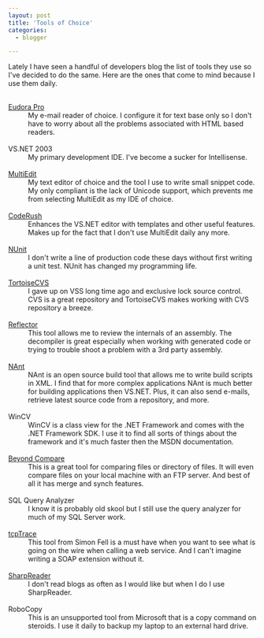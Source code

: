 ```yaml
---
layout: post
title: 'Tools of Choice'
categories:
  - blogger

---
```


Lately I have seen a handful of developers blog the list of tools they use so I've decided to do the same.  Here are the ones that come to mind because I use them daily.

<dl>
<br />
<dt><a href="http://www.eudora.com/">Eudora Pro</a></dt>
<dd>My e-mail reader of choice.  I configure it for text base only so I don't have to worry about all the problems associated with HTML based readers.</dd>

<br />
<dt>VS.NET 2003</dt>
<dd>My primary development IDE.  I've become a sucker for Intellisense.</dd>

<br />
<dt><a href="http://www.multiedit.com/">MultiEdit</a></dt>
<dd>My text editor of choice and the tool I use to write small snippet code.  My only compliant is the lack of Unicode support, which prevents me from selecting MultiEdit as my IDE of choice.</dd>

<br />
<dt><a href="http://www.devexpress.com/?section=/Products/NET/CodeRush">CodeRush</a></dt>
<dd>Enhances the VS.NET editor with templates and other useful features.  Makes up for the fact that I don't use MultiEdit daily any more.</dd>

<br />
<dt><a href="http://www.nunit.org/">NUnit</a></dt>
<dd>I don't write a line of production code these days without first writing a unit test.  NUnit has changed my programming life.</dd>

<br />
<dt><a href="http://www.tortoisecvs.org/">TortoiseCVS</a></dt>
<dd>I gave up on VSS long time ago and exclusive lock source control.  CVS is a great repository and TortoiseCVS makes working with CVS repository a breeze.</dd>

<br />
<dt><a href="http://www.aisto.com/roeder/dotnet/">Reflector</a></dt>
<dd>This tool allows me to review the internals of an assembly.  The decompiler is great especially when working with generated code or trying to trouble shoot a problem with a 3rd party assembly.</dd>

<br />
<dt><a href="http://nant.sourceforge.net">NAnt</a></dt>
<dd>NAnt is an open source build tool that allows me to write build scripts in XML.  I find that for more complex applications NAnt is much better for building applications then VS.NET.  Plus, it can also send e-mails, retrieve latest source code from a repository, and more.</dd>

<br />
<dt>WinCV</dt>
<dd>WinCV is a class view for the .NET Framework and comes with the .NET Framework SDK.  I use it to find all sorts of things about the framework and it's much faster then the MSDN documentation.</dd>

<br />
<dt><a href="http://www.scootersoftware.com/">Beyond Compare</a></dt>
<dd>This is a great tool for comparing files or directory of files.  It will even compare files on your local machine with an FTP server.  And best of all it has merge and synch features.</dd>

<br />
<dt>SQL Query Analyzer</dt>
<dd>I know it is probably old skool but I still use the query analyzer for much of my SQL Server work.</dd>

<br />
<dt><a href="http://www.pocketsoap.com/tcptrace/">tcpTrace</a></dt>
<dd>This tool from Simon Fell is a must have when you want to see what is going on the wire when calling a web service.  And I can't imagine writing a SOAP extension without it.</dd>

<br />
<dt><a href="http://www.sharpreader.net/">SharpReader</a></dt>
<dd>I don't read blogs as often as I would like but when I do I use SharpReader.</dd>

<br />
<dt>RoboCopy</dt>
<dd>This is an unsupported tool from Microsoft that is a copy command on steroids.  I use it daily to backup my laptop to an external hard drive.</dd>

</dl>
